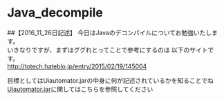 # Java_decompile
##【2016_11_26日記述】
今日はJavaのデコンパイルについてお勉強いたします。  
いきなりですが、まずはググれとってことで参考にするのは
以下のサイトです。  
<http://totech.hateblo.jp/entry/2015/02/19/145004>

目標としてはUiautomator.jarの中身に何が記述されているかを知ることでね
[Uiautomator.jar][]に関してはこちらを参照してください



[Uiautomator.jar]: https://github.com/akihiron/python_leaning/blob/master/readme.md "Uiautomator"
[Java_decompile]: http://google.com/        "Google"

